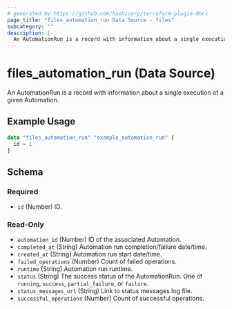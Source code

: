 ```yaml
---
# generated by https://github.com/hashicorp/terraform-plugin-docs
page_title: "files_automation_run Data Source - files"
subcategory: ""
description: |-
  An AutomationRun is a record with information about a single execution of a given Automation.
---
```


# files_automation_run (Data Source)

An AutomationRun is a record with information about a single execution of a given Automation.

## Example Usage

```terraform
data "files_automation_run" "example_automation_run" {
  id = 1
}
```

<!-- schema generated by tfplugindocs -->
## Schema

### Required

- `id` (Number) ID.

### Read-Only

- `automation_id` (Number) ID of the associated Automation.
- `completed_at` (String) Automation run completion/failure date/time.
- `created_at` (String) Automation run start date/time.
- `failed_operations` (Number) Count of failed operations.
- `runtime` (String) Automation run runtime.
- `status` (String) The success status of the AutomationRun. One of `running`, `success`, `partial_failure`, or `failure`.
- `status_messages_url` (String) Link to status messages log file.
- `successful_operations` (Number) Count of successful operations.
